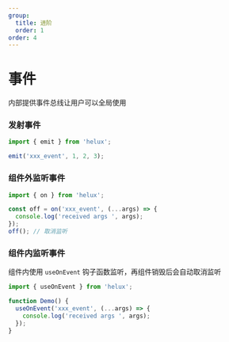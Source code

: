 ```yaml
---
group:
  title: 进阶
  order: 1
order: 4
---
```


# 事件

内部提供事件总线让用户可以全局使用

### 发射事件

```ts
import { emit } from 'helux';

emit('xxx_event', 1, 2, 3);
```

### 组件外监听事件

```ts
import { on } from 'helux';

const off = on('xxx_event', (...args) => {
  console.log('received args ', args);
});
off(); // 取消监听
```

### 组件内监听事件

组件内使用 `useOnEvent` 钩子函数监听，再组件销毁后会自动取消监听

```ts
import { useOnEvent } from 'helux';

function Demo() {
  useOnEvent('xxx_event', (...args) => {
    console.log('received args ', args);
  });
}
```
